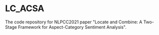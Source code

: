 # LC_ACSA
The code repository for NLPCC2021 paper "Locate and Combine: A Two-Stage Framework for Aspect-Category Sentiment Analysis".
